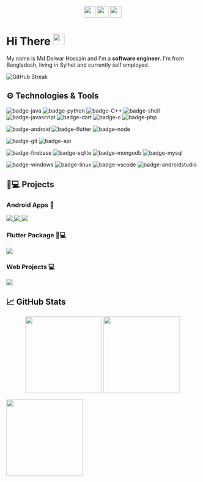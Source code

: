 

<!--[![Header](https://static.vecteezy.com/system/resources/previews/000/344/684/non_2x/programming-code-on-laptop-banner-vector-flat-illustration.jpg)](https://github.com/delwar36)-->

<p align="center">
  <a href="https://www.linkedin.com/in/mohammad-delwar-hossain-khokon-858a47147"><img height="30" color= blue src="https://image.flaticon.com/icons/png/512/174/174857.png"></a>
  <a href="mailto:delwarh543@gmail.com"><img height="30" src="https://logodownload.org/wp-content/uploads/2018/03/gmail-logo-16.png"></a>
  <a href="https://www.fb.com/delwarh.543"><img height="30" src="https://upload.wikimedia.org/wikipedia/commons/thumb/1/1b/Facebook_icon.svg/1200px-Facebook_icon.svg.png"></a>
</p>

# Hi There <img src="https://i.imgur.com/GNz3qCl.gif" width="30px">

My name is Md Delwar Hossain and I'm a **software engineer**. I'm from Bangladesh, living in Sylhet and currently self employed.

![GitHub Streak](http://github-readme-streak-stats.herokuapp.com?user=delwar36&theme=github-dark&date_format=M%20j%5B%2C%20Y%5D&fire=DD3700&background=142339)

## ⚙️ Technologies & Tools
<!-- yellow f6c819 , navy-blue 21223e white fffff -->
![badge-java](https://img.shields.io/badge/code-java-0bbf44?style=for-the-badge&logo=java&logoColor=white&labelColor=21223e)
![badge-python](https://img.shields.io/badge/code-python-0bbf44?style=for-the-badge&logo=python&logoColor=white&labelColor=21223e)
![badge-C++](https://img.shields.io/badge/code-c++-0bbf44?style=for-the-badge&logo=&logoColor=white&labelColor=21223e)
![badge-shell](https://img.shields.io/badge/shell-bash-0bbf44?style=for-the-badge&logo=gnu-bash&logoColor=white&labelColor=21223e)
![badge-javascript](https://img.shields.io/badge/code-javascript-0bbf44?style=for-the-badge&logo=javascript&logoColor=white&labelColor=21223e)
![badge-dart](https://img.shields.io/badge/code-dart-0bbf44?style=for-the-badge&logo=dart&logoColor=white&labelColor=21223e)
![badge-c](https://img.shields.io/badge/code-c-0bbf44?style=for-the-badge&logo=c&logoColor=white&labelColor=21223e)
![badge-php](https://img.shields.io/badge/code-php-0bbf44?style=for-the-badge&logo=php&logoColor=white&labelColor=21223e)
<!-- 
![badge-cpp](https://img.shields.io/badge/language-c%2B%2B-blue?style=for-the-badge&logo=c%2B%2B)
-->
![badge-android](https://img.shields.io/badge/framework-android-0bbf44?style=for-the-badge&logo=android&logoColor=white&labelColor=21223e)
![badge-flutter](https://img.shields.io/badge/framework-flutter-0bbf44?style=for-the-badge&logo=flutter&logoColor=white&labelColor=21223e)
![badge-node](https://img.shields.io/badge/framework-node_js-0bbf44?style=for-the-badge&logo=npm&logoColor=white&labelColor=21223e)


![badge-git](https://img.shields.io/badge/version_control-git-0bbf44?style=for-the-badge&logo=git&logoColor=white&labelColor=21223e)
![badge-api](https://img.shields.io/badge/api-Rest_Api-0bbf44?style=for-the-badge&logo=web&logoColor=white&labelColor=21223e)

![badge-firebase](https://img.shields.io/badge/database-firebase-0bbf44?style=for-the-badge&logo=firebase&logoColor=white&labelColor=21223e)
![badge-sqlite](https://img.shields.io/badge/database-sqlite-0bbf44?style=for-the-badge&logo=sqlite&logoColor=white&labelColor=21223e)
![badge-mongodb](https://img.shields.io/badge/database-mongodb-0bbf44?style=for-the-badge&logo=mongodb&logoColor=white&labelColor=21223e)
![badge-mysql](https://img.shields.io/badge/database-mysql-0bbf44?style=for-the-badge&logo=mysql&logoColor=white&labelColor=21223e)
  

<!--![badge-docker](https://img.shields.io/badge/tools-docker-f6c819?style=for-the-badge&logo=docker&logoColor=white&labelColor=21223e)-->
![badge-windows](https://img.shields.io/badge/os-windows-0bbf44?style=for-the-badge&logo=windows&logoColor=white&labelColor=21223e)
![badge-linux](https://img.shields.io/badge/os-linux-0bbf44?style=for-the-badge&logo=linux&logoColor=white&labelColor=21223e)
![badge-vscode](https://img.shields.io/badge/editor-vscode-0bbf44?style=for-the-badge&logo=visual-studio-code&logoColor=white&labelColor=21223e)
![badge-androidstudio](https://img.shields.io/badge/editor-android_studio-0bbf44?style=for-the-badge&logo=android-studio&logoColor=white&labelColor=21223e)


## 🚀💻 Projects
###  Android Apps 📱

<a align="center" href="https://github.com/delwar36/Coupon-Center">
  <img src="https://github-readme-stats.vercel.app/api/pin/?username=delwar36&repo=Coupon-Center&bg_color=21223e&title_color=0bbf44&text_color=fff&icon_color=fff" />
</a>

<a align="center" href="https://github.com/delwar36/Student-Teacher-Appointment">
  <img src="https://github-readme-stats.vercel.app/api/pin/?username=delwar36&repo=Student-Teacher-Appointment&bg_color=21223e&title_color=0bbf44&text_color=fff&icon_color=fff" />
</a> 

<a align="center" href="https://github.com/delwar36/P2PChat">
  <img src="https://github-readme-stats.vercel.app/api/pin/?username=delwar36&repo=P2PChat&bg_color=21223e&title_color=0bbf44&text_color=fff&icon_color=fff" />
</a> 

### Flutter Package 📱💻

<a align="center" href="https://github.com/delwar36/overlapped_carousel">
  <img src="https://github-readme-stats.vercel.app/api/pin/?username=delwar36&repo=overlapped_carousel&bg_color=21223e&title_color=0bbf44&text_color=fff&icon_color=fff" />
</a>

### Web Projects 💻

<a align="center" href="https://github.com/delwar36/SUST-Viatual-Classroom">
  <img src="https://github-readme-stats.vercel.app/api/pin/?username=delwar36&repo=SUST-Viatual-Classroom&bg_color=21223e&title_color=0bbf44&text_color=fff&icon_color=fff" />
</a>



## &#x1f4c8; GitHub Stats

<p align="center" >
  <img  height="200" src="https://github-readme-stats.vercel.app/api/top-langs/?username=delwar36&hide=html,makefile&bg_color=21223e&title_color=0bbf44&text_color=fff&count_private=true&langs_count=5" />

  <img height="200" src="https://github-readme-stats.vercel.app/api?username=delwar36&bg_color=21223e&title_color=0bbf44&text_color=fff&show_icons=true&icon_color=fff&count_private=true" />
</p>


<img align="center" height="200" src="https://github-profile-trophy.vercel.app/?username=delwar36&theme=gruvbox&row=2&margin-w=5&margin-h=5&count_private=true"/>

